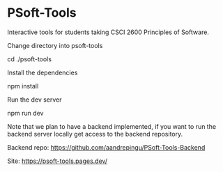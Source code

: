 # PSoft-Tools
Interactive tools for students taking CSCI 2600 Principles of Software.

Change directory into psoft-tools

cd ./psoft-tools

Install the dependencies

npm install

Run the dev server

npm run dev

Note that we plan to have a backend implemented, if you want to run the backend server locally get access to the backend repository.

Backend repo: https://github.com/aandrepingu/PSoft-Tools-Backend

Site: https://psoft-tools.pages.dev/
